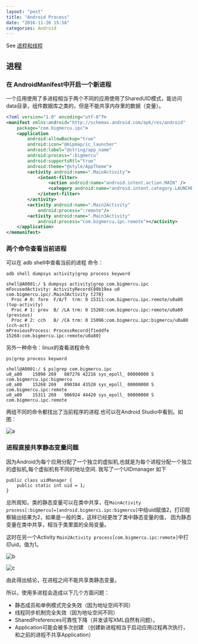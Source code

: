 ```yaml
---
layout: "post"
title: "Android Process"
date: "2016-11-26 15:58"
categories: Android
---
```


See [进程和线程](https://developer.android.com/guide/components/processes-and-threads.html#Threads)

## 进程

### 在 AndroidManifest中开启一个新进程

一个应用使用了多进程相当于两个不同的应用使用了SharedUID模式，能访问data目录，组件数据库之类的，但是不能共享内存里的数据（变量）。

```xml
<?xml version="1.0" encoding="utf-8"?>
<manifest xmlns:android="http://schemas.android.com/apk/res/android"
    package="com.bigmercu.ipc">
    <application
        android:allowBackup="true"
        android:icon="@mipmap/ic_launcher"
        android:label="@string/app_name"
        android:process=":bigmercu"
        android:supportsRtl="true"
        android:theme="@style/AppTheme">
        <activity android:name=".MainActivity">
            <intent-filter>
                <action android:name="android.intent.action.MAIN" />
                <category android:name="android.intent.category.LAUNCHER" />
            </intent-filter>
        </activity>
        <activity android:name=".Main2Activity"
            android:process=":remote"/>
        <activity android:name=".Main3Activity"
            android:process="com.bigmercu.ipc.remote"></activity>
    </application>
</memanifest>
```

### 两个命令查看当前进程

可以在 adb shell中查看当前的进程 命令：

```
adb shell dumpsys activity|grep process keyword
```

```
shell@A0001:/ $ dumpsys activity|grep com.bigmercu.ipc
mFocusedActivity: ActivityRecord{80b19ea u0 com.bigmercu.ipc/.Main3Activity t278}
  Proc # 0: fore  F/A/T  trm: 0 15311:com.bigmercu.ipc.remote/u0a80 (top-activity)
  Proc # 1: prev  B/ /LA trm: 0 15268:com.bigmercu.ipc:remote/u0a80 (previous)
  Proc # 2: cch   B/ /CA trm: 0 15096:com.bigmercu.ipc:bigmercu/u0a80 (cch-act)
mPreviousProcess: ProcessRecord{f1eddfe 15268:com.bigmercu.ipc:remote/u0a80}
```

另外一种命令：linux的查看进程命令

```
ps|grep process keyword
```

```
shell@A0001:/ $ ps|grep com.bigmercu.ipc
u0_a80    15096 269   887276 42216 sys_epoll_ 00000000 S com.bigmercu.ipc:bigmercu
u0_a80    15268 269   890384 43520 sys_epoll_ 00000000 S com.bigmercu.ipc:remote
u0_a80    15311 269   906924 44420 sys_epoll_ 00000000 S com.bigmercu.ipc.remote
```

两组不同的命令都找出了当前程序的进程.也可以在Android Studio中看到。如图：

![a](http://bigmercu.top/2016/06/08/%E4%B8%89%E6%9E%AA%E5%B9%B2%E6%8E%89IPC%E6%9C%BA%E5%88%B6%E4%B9%8B%E4%B8%80/a.png)

### 进程直接共享静态变量问题

因为Android为每个应用分配了一个独立的虚拟机,也就是为每个进程分配一个独立的虚拟机,每个虚拟机有不同的地址空间.
我写了一个UIDmanager 如下

```
public class uidManager {
    public static int uid = 1;
}
```

总所周知，类的静态变量可以在类中共享，在`MainActivity  process[:bigmercu]=[android.bigmerci.ipc:bigmercu]`中给uid赋值2，打印观察输出结果为2，如果是一般的类，这样已经更改了类中静态变量的值，
因为静态变量在类中共享，相当于类里面的全局变量。

这时在另一个Activity `Main2Activity process[com.bigmercu.ipc:remote]`中打印uid，值为1。

![b](http://bigmercu.top/2016/06/08/%E4%B8%89%E6%9E%AA%E5%B9%B2%E6%8E%89IPC%E6%9C%BA%E5%88%B6%E4%B9%8B%E4%B8%80/b.png)

![c](http://bigmercu.top/2016/06/08/%E4%B8%89%E6%9E%AA%E5%B9%B2%E6%8E%89IPC%E6%9C%BA%E5%88%B6%E4%B9%8B%E4%B8%80/c.png)

由此得出结论，在进程之间不能共享类静态变量。

所以，使用多进程会造成以下几个方面问题：

* 静态成员和单例模式完全失效（因为地址空间不同）
* 线程同步机制完全失效（因为地址空间不同）
* SharedPreferences可靠性下降（并发读写XML自然有问题）。
* Application可能会被多次创建 （创建新进程相当于启动应用过程再次执行，和之前的进程不共享Application）

